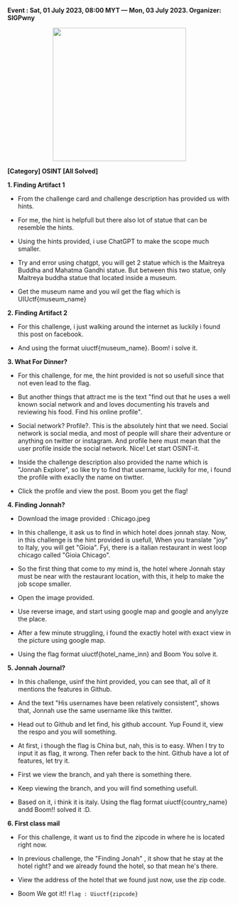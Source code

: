 **Event : Sat, 01 July 2023, 08:00 MYT — Mon, 03 July 2023. Organizer: SIGPwny**

<p align="center">
  <img src="https://ctftime.org/media/cache/3f/97/3f97a83ec8cf8013006ebb2342b7e9d3.png" width=300>
</p>

**[Category] OSINT [All Solved]**

**1. Finding Artifact 1**


* From the challenge card and challenge description has provided us with hints.
  
* For me, the hint is helpfull but there also lot of statue that can be resemble the hints.
  
* Using the hints provided, i use ChatGPT to make the scope much smaller.
  
* Try and error using chatgpt, you will get 2 statue which is the Maitreya Buddha and Mahatma Gandhi statue. But between this two statue, only Maitreya buddha statue that located inside a museum.

* Get the museum name and you wil get the flag which is UIUctf{museum_name}

**2. Finding Artifact 2**

* For this challenge, i just walking around the internet as luckily i found this post on facebook.

* And using the format uiuctf{museum_name}. Boom! i solve it.

**3. What For Dinner?**

* For this challenge, for me, the hint provided is not so usefull since that not even lead to the flag.
  
* But another things that attract me is the text "find out that he uses a well known social network and and loves documenting his travels and reviewing his food. Find his online profile".
  
* Social network? Profile?. This is the absolutely hint that we need. Social network is social media, and most of people will share their adventure or anything on twitter or instagram. And profile here must mean that the user profile inside the social network. Nice! Let start OSINT-it.
  
* Inside the challenge description also provided the name which is "Jonnah Explore", so like try to find that username, luckily for me, i found the profile with exaclly the name on tiwtter.
  
* Click the profile and view the post. Boom you get the flag!

**4. Finding Jonnah?**

* Download the image provided : Chicago.jpeg

* In this challenge, it ask us to find in which hotel does jonnah stay. Now, in this challenge is the hint provided is usefull, When you translate "joy" to Italy, you will get "Gioia". Fyi, there is a italian restaurant in west loop chicago called "Gioia Chicago".

* So the first thing that come to my mind is, the hotel where Jonnah stay must be near with the restaurant location, with this, it help to make the job scope smaller.

* Open the image provided.

* Use reverse image, and start using google map and google and anylyze the place.

* After a few minute struggling, i found the exactly hotel with exact view in the picture using google map.

* Using the flag format uiuctf{hotel_name_inn} and Boom You solve it.
  

**5. Jonnah Journal?**

* In this challenge, usinf the hint provided, you can see that, all of it mentions the features in Github.

* And the text "His usernames have been relatively consistent", shows that, Jonnah use the same username like this twitter.

* Head out to Github and let find, his github account. Yup Found it, view the respo and you will something.

* At first, i though the flag is China but, nah, this is to easy. When I try to input it as flag, it wrong. Then refer back to the hint. Github have a lot of features, let try it.

* First we view the branch, and yah there is something there.

* Keep viewing the branch, and you will find something usefull.

* Based on it, i think it is italy. Using the flag format uiuctf{country_name} andd Boom!! solved it :D. 


**6. First class mail**

* For this challenge, it want us to find the zipcode in where he is located right now.

* In previous challenge, the "Finding Jonah" , it show that he stay at the hotel right? and we already found the hotel, so that mean he's there.

* View the address of the hotel that we found just now, use the zip code.

* Boom We got it!! `flag : Uiuctf{zipcode}`


